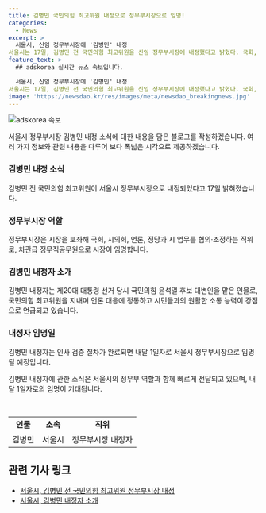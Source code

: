 ```yaml
---
title: 김병민 국민의힘 최고위원 내정으로 정무부시장으로 임명!
categories:
  - News
excerpt: >
  서울시, 신임 정무부시장에 '김병민' 내정
서울시는 17일, 김병민 전 국민의힘 최고위원을 신임 정무부시장에 내정했다고 밝혔다. 국회, 시의회, 언론, 정당과 시 업무 협의·조정하는 차관급 정무직공무원으로, 내달 1일자로 임명된다. 시 관계자는 국민의힘 최고위원을 지낸 경험이 있으며, 언론 대응과 시민 소통 능력이 강점이라고 설명했다.
feature_text: >
  ## adskorea 실시간 뉴스 속보입니다.

  서울시, 신임 정무부시장에 '김병민' 내정
서울시는 17일, 김병민 전 국민의힘 최고위원을 신임 정무부시장에 내정했다고 밝혔다. 국회, 시의회, 언론, 정당과 시 업무 협의·조정하는 차관급 정무직공무원으로, 내달 1일자로 임명된다. 시 관계자는 국민의힘 최고위원을 지낸 경험이 있으며, 언론 대응과 시민 소통 능력이 강점이라고 설명했다.
image: 'https://newsdao.kr/res/images/meta/newsdao_breakingnews.jpg'
---
```


<p><img src="https://newsdao.kr/res/images/meta/newsdao_breakingnews.jpg" alt="adskorea 속보" /></p>

<p>서울시 정무부시장 김병민 내정 소식에 대한 내용을 담은 블로그를 작성하겠습니다. 여러 가지 정보와 관련 내용을 다루어 보다 폭넓은 시각으로 제공하겠습니다. </p>

<h3>김병민 내정 소식</h3>

<p>김병민 전 국민의힘 최고위원이 서울시 정무부시장으로 내정되었다고 17일 밝혀졌습니다.</p>

<h3>정무부시장 역할</h3>

<p>정무부시장은 시장을 보좌해 국회, 시의회, 언론, 정당과 시 업무를 협의·조정하는 직위로, 차관급 정무직공무원으로 시장이 임명합니다.</p>

<h3>김병민 내정자 소개</h3>

<p>김병민 내정자는 제20대 대통령 선거 당시 국민의힘 윤석열 후보 대변인을 맡은 인물로, 국민의힘 최고위원을 지내며 언론 대응에 정통하고 시민들과의 원활한 소통 능력이 강점으로 언급되고 있습니다.</p>

<h3>내정자 임명일</h3>

<p>김병민 내정자는 인사 검증 절차가 완료되면 내달 1일자로 서울시 정무부시장으로 임명될 예정입니다.</p>

<p>김병민 내정자에 관한 소식은 서울시의 정무부 역할과 함께 빠르게 전달되고 있으며, 내달 1일자로의 임명이 기대됩니다.</p>

<p data-ke-size="size16">&nbsp;</p>

<table>
  <tbody>
    <tr>
      <td style="text-align: center; height: 17px;"><b>인물</b></td>
      <td style="text-align: center; height: 17px;"><b>소속</b></td>
      <td style="text-align: center; height: 17px;"><b>직위</b></td>
    </tr>
    <tr>
      <td style="text-align: center; height: 17px;">김병민</td>
      <td style="text-align: center; height: 17px;">서울시</td>
      <td style="text-align: center; height: 17px;">정무부시장 내정자</td>
    </tr>
  </tbody>
</table>

<h2 data-ke-size="size26">관련 기사 링크</h2>

<ul>
  <li><a href="https://www.yna.co.kr/view/AKR20220417020451017?input=1195m" target="_blank" rel="noopener">서울시, 김병민 전 국민의힘 최고위원 정무부시장 내정</a></li>
  <li><a href="https://news.naver.com/main/read.nhn?mode=LSD&mid=sec&sid1=102&oid=001&aid=0013083752" target="_blank" rel="noopener">서울시, 김병민 내정자 소개</a></li>
</ul>

<p data-ke-size="size16">&nbsp;</p>

